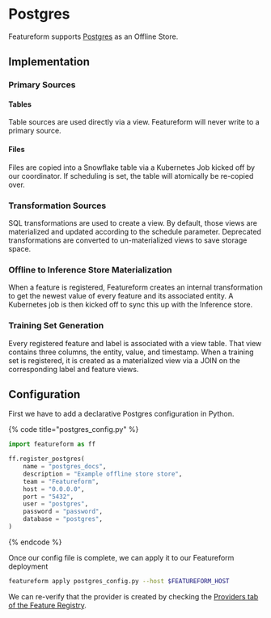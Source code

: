# Postgres

Featureform supports [Postgres](https://www.postgresql.org/) as an Offline Store.

## Implementation <a href="#implementation" id="implementation"></a>

### Primary Sources

#### Tables

Table sources are used directly via a view. Featureform will never write to a primary source.

#### Files

Files are copied into a Snowflake table via a Kubernetes Job kicked off by our coordinator. If scheduling is set, the table will atomically be re-copied over.

### Transformation Sources

SQL transformations are used to create a view. By default, those views are materialized and updated according to the schedule parameter. Deprecated transformations are converted to un-materialized views to save storage space.

### Offline to Inference Store Materialization

When a feature is registered, Featureform creates an internal transformation to get the newest value of every feature and its associated entity. A Kubernetes job is then kicked off to sync this up with the Inference store.

### Training Set Generation

Every registered feature and label is associated with a view table. That view contains three columns, the entity, value, and timestamp. When a training set is registered, it is created as a materialized view via a JOIN on the corresponding label and feature views.

## Configuration <a href="#configuration" id="configuration"></a>

First we have to add a declarative Postgres configuration in Python.

{% code title="postgres_config.py" %}
```python
import featureform as ff

ff.register_postgres(
    name = "postgres_docs",
    description = "Example offline store store",
    team = "Featureform",
    host = "0.0.0.0",
    port = "5432",
    user = "postgres",
    password = "password",
    database = "postgres",
)
```
{% endcode %}

Once our config file is complete, we can apply it to our Featureform deployment

```bash
featureform apply postgres_config.py --host $FEATUREFORM_HOST
```

We can re-verify that the provider is created by checking the [Providers tab of the Feature Registry](../getting-started/exploring-the-feature-registry.md).
